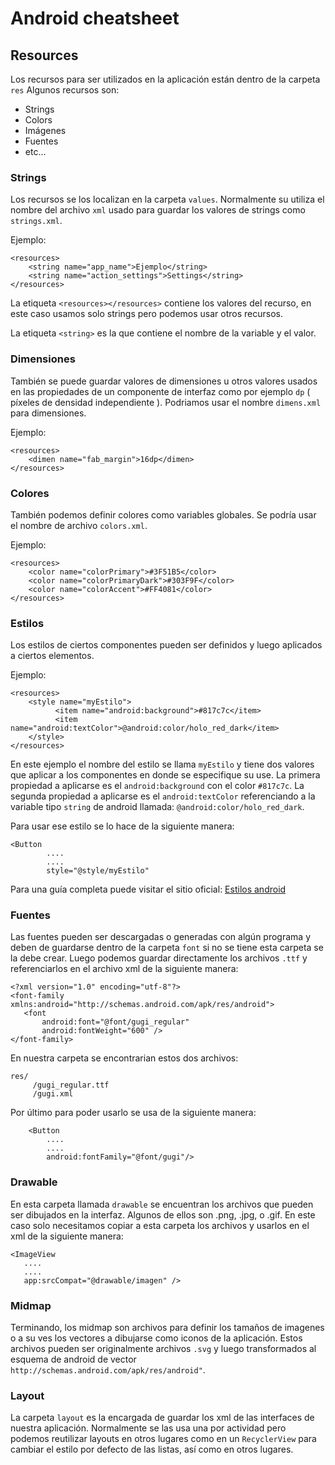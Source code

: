 # Android cheatsheet

## Resources
Los recursos para ser utilizados en la aplicación están dentro de la carpeta `res`
Algunos recursos son:
- Strings
- Colors
- Imágenes
- Fuentes
- etc...
### Strings
Los recursos se los localizan en la carpeta `values`. Normalmente su utiliza el nombre del archivo `xml` usado para guardar los valores de strings como `strings.xml`.

Ejemplo:
```
<resources>
    <string name="app_name">Ejemplo</string>
    <string name="action_settings">Settings</string>
</resources>
```
La etiqueta `<resources></resources>` contiene los valores del recurso, en este caso usamos solo strings pero podemos usar otros recursos.

La etiqueta `<string>` es la que contiene el nombre de la variable y el valor.

### Dimensiones
También se puede guardar valores de dimensiones u otros valores usados en las propiedades de un componente de interfaz como por ejemplo `dp` ( píxeles de densidad independiente ). Podriamos usar el nombre `dimens.xml` para dimensiones.

Ejemplo:
```
<resources>
    <dimen name="fab_margin">16dp</dimen>
</resources>
```

### Colores
También podemos definir colores como variables globales. Se podría usar el nombre de archivo `colors.xml`.

Ejemplo:
```
<resources>
    <color name="colorPrimary">#3F51B5</color>
    <color name="colorPrimaryDark">#303F9F</color>
    <color name="colorAccent">#FF4081</color>
</resources>
```

### Estilos
Los estilos de ciertos componentes pueden ser definidos y luego aplicados a ciertos elementos.

Ejemplo:
```
<resources>
    <style name="myEstilo">
          <item name="android:background">#817c7c</item>
          <item name="android:textColor">@android:color/holo_red_dark</item>
    </style>
</resources>
```
En este ejemplo el nombre del estilo se llama `myEstilo` y tiene dos valores que aplicar a los componentes en donde se especifique su use.
La primera propiedad a aplicarse es el `android:background` con el color `#817c7c`.
La segunda propiedad a aplicarse es el `android:textColor` referenciando a la variable tipo `string` de android llamada: `@android:color/holo_red_dark`.

Para usar ese estilo se lo hace de la siguiente manera:

```
<Button
        ....
        ....
        style="@style/myEstilo"
```

Para una guía completa puede visitar el sitio oficial: [Estilos android](https://developer.android.com/guide/topics/ui/look-and-feel/themes.html)

### Fuentes
Las fuentes pueden ser descargadas o generadas con algún programa y deben de guardarse dentro de la carpeta `font` si no se tiene esta carpeta se la debe crear.
Luego podemos guardar directamente los archivos `.ttf` y referenciarlos en el archivo xml de la siguiente manera:

 ```
<?xml version="1.0" encoding="utf-8"?>
<font-family xmlns:android="http://schemas.android.com/apk/res/android">
    <font
        android:font="@font/gugi_regular"
        android:fontWeight="600" />
</font-family>
 ```
 
 En nuestra carpeta se encontrarian estos dos archivos:
```
res/
     /gugi_regular.ttf
     /gugi.xml
```
Por último para poder usarlo se usa de la siguiente manera:
```
    <Button
        ....
        ....
        android:fontFamily="@font/gugi"/>
```

 ### Drawable
 En esta carpeta llamada `drawable` se encuentran los archivos que pueden ser dibujados en la interfaz. Algunos de ellos son .png, .jpg, o .gif. 
 En este caso solo necesitamos copiar a esta carpeta los archivos y usarlos en el xml de la siguiente manera:
 
 ```
<ImageView
    ....
    ....
    app:srcCompat="@drawable/imagen" />
 ```
### Midmap
 Terminando, los midmap son archivos para definir los tamaños de imagenes o a su ves los vectores a dibujarse como iconos de la aplicación.
 Estos archivos pueden ser originalmente archivos `.svg` y luego transformados al esquema de android de vector `http://schemas.android.com/apk/res/android"`.
 
### Layout
La carpeta `layout` es la encargada de guardar los xml de las interfaces de nuestra aplicación. Normalmente se las usa una por actividad pero podemos reutilizar layouts en otros lugares como en un `RecyclerView` para cambiar el estilo por defecto de las listas, así como en otros lugares.



 
 
 
 

